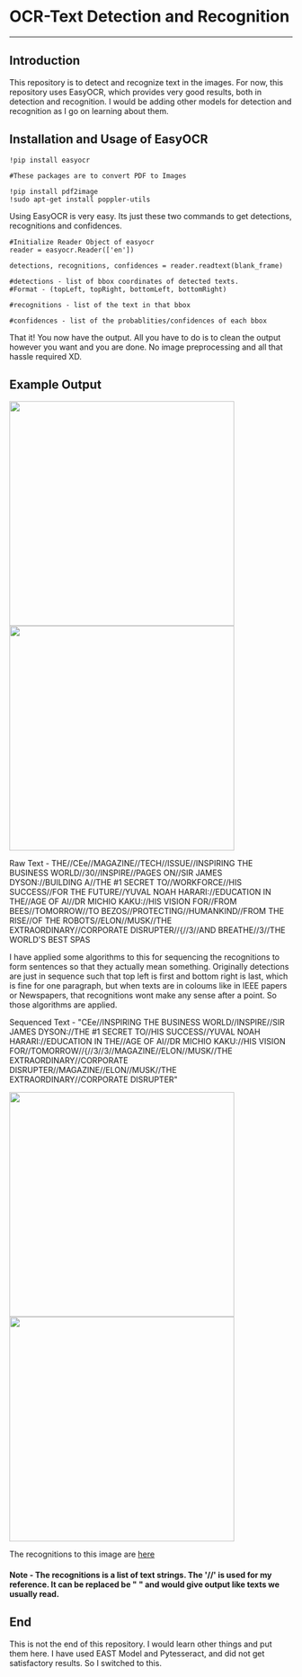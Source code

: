 # OCR-Text Detection and Recognition
---
## Introduction
This repository is to detect and recognize text in the images. For now, this repository uses EasyOCR, which provides very good results, both in detection and recognition. I would be adding other models for detection and recognition as I go on learning about them.

## Installation and Usage of EasyOCR
```
!pip install easyocr
```
```
#These packages are to convert PDF to Images

!pip install pdf2image
!sudo apt-get install poppler-utils
```

Using EasyOCR is very easy. Its just these two commands to get detections, recognitions and confidences.
```
#Initialize Reader Object of easyocr 
reader = easyocr.Reader(['en'])

detections, recognitions, confidences = reader.readtext(blank_frame)

#detections - list of bbox coordinates of detected texts. 
#Format - (topLeft, topRight, bottomLeft, bottomRight)

#recognitions - list of the text in that bbox

#confidences - list of the probablities/confidences of each bbox
```

That it! You now have the output. All you have to do is to clean the output however you want and you are done. No image preprocessing and all that hassle required XD.

## Example Output

<img src="https://github.com/Chaitanya-Thombare/Optical-Character-Detection-and-Recognition/blob/main/Images%20and%20Output/OCR9.jpg" width="400">
<img src="https://github.com/Chaitanya-Thombare/Optical-Character-Detection-and-Recognition/blob/main/Images%20and%20Output/PDF_image.jpg" width="400">

Raw Text - THE//CEe//MAGAZINE//TECH//ISSUE//INSPIRING THE BUSINESS WORLD//30//INSPIRE//PAGES ON//SIR JAMES DYSON://BUILDING A//THE #1 SECRET TO//WORKFORCE//HIS SUCCESS//FOR THE FUTURE//YUVAL NOAH HARARI://EDUCATION IN THE//AGE OF AI//DR MICHIO KAKU://HIS VISION FOR//FROM BEES//TOMORROW//TO BEZOS//PROTECTING//HUMANKIND//FROM THE RISE//OF THE ROBOTS//ELON//MUSK//THE EXTRAORDINARY//CORPORATE DISRUPTER//{//3//AND BREATHE//3//THE WORLD'S BEST SPAS

I have applied some algorithms to this for sequencing the recognitions to form sentences so that they actually mean something. Originally detections are just in sequence such that top left is first and bottom right is last, which is fine for one paragraph, but when texts are in coloums like in IEEE papers or Newspapers, that recognitions wont make any sense after a point. So those algorithms are applied.

Sequenced Text - "CEe//INSPIRING THE BUSINESS WORLD//INSPIRE//SIR JAMES DYSON://THE #1 SECRET TO//HIS SUCCESS//YUVAL NOAH HARARI://EDUCATION IN THE//AGE OF AI//DR MICHIO KAKU://HIS VISION FOR//TOMORROW//{//3//3//MAGAZINE//ELON//MUSK//THE EXTRAORDINARY//CORPORATE DISRUPTER//MAGAZINE//ELON//MUSK//THE EXTRAORDINARY//CORPORATE DISRUPTER"

<img src="https://github.com/Chaitanya-Thombare/Optical-Character-Detection-and-Recognition/blob/main/Images%20and%20Output/PDF_image4.jpg" width="400">
<img src="https://github.com/Chaitanya-Thombare/Optical-Character-Detection-and-Recognition/blob/main/Images%20and%20Output/PDF_image_5.jpg" width="400">

The recognitions to this image are [here](https://github.com/Chaitanya-Thombare/Optical-Character-Detection-and-Recognition/blob/main/Images%20and%20Output/PDF_text_4.txt)
#### Note - The recognitions is a list of text strings. The '//' is used for my reference. It can be replaced be " " and would give output like texts we usually read.

## End
This is not the end of this repository. I would learn other things and put them here. I have used EAST Model and Pytesseract, and did not get satisfactory results. So I switched to this. 
